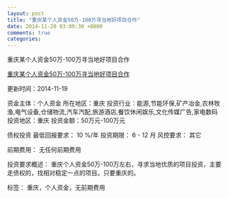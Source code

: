 ```yaml
---
layout: post
title: "重庆某个人资金50万-100万寻当地好项目合作"
date: 2014-11-20 03:09:30 +0800
comments: true
categories: 
---
```

重庆某个人资金50万-100万寻当地好项目合作

[重庆某个人资金50万-100万寻当地好项目合作](http://zijin.trjcn.com/detail_230561.html)

更新时间：2014-11-19

资金主体：个人资金
所在地区：重庆
投资行业：能源,节能环保,矿产冶金,农林牧渔,电气设备,仓储物流,汽车汽配,旅游酒店,餐饮休闲娱乐,文化传媒广告,家电数码
投资地区：重庆
投资金额：50万元-100万元

债权投资
最低回报要求：
                            10 %/年
                                                                                投资期限：
                            6 - 12 月
                                                                                                                                        风控要求：
                            其它

前期费用：
无任何前期费用

投资要求概述：
重庆个人资金50万-100万左右，寻求当地优质的项目投资，主要走债权的，找相对稳定一点的项目。只要重庆的。

标签：
重庆，个人资金，无前期费用

